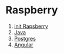 # Raspberry

1. [init Rapsberry](init_Raspberry.md)
1. [Java](java.md)
1. [Postgres](postgres.md)
1. [Angular](Angular.md)
